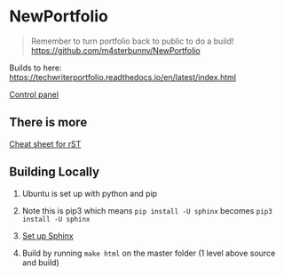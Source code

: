 # NewPortfolio

> Remember to turn portfolio back to public to do a build!
> https://github.com/m4sterbunny/NewPortfolio

Builds to here: https://techwriterportfolio.readthedocs.io/en/latest/index.html

[Control panel](https://readthedocs.org/projects/demo-zoom/builds/)

## There is more
[Cheat sheet for rST](https://cheat.readthedocs.io/en/latest/rst.html)

## Building Locally

1. Ubuntu is set up with python and pip
2. Note this is pip3 which means `pip install -U sphinx` becomes `pip3 install -U sphinx`

3. [Set up Sphinx](https://www.sphinx-doc.org/en/master/usage/quickstart.html)

4. Build by running `make html` on the master folder (1 level above source and build)
